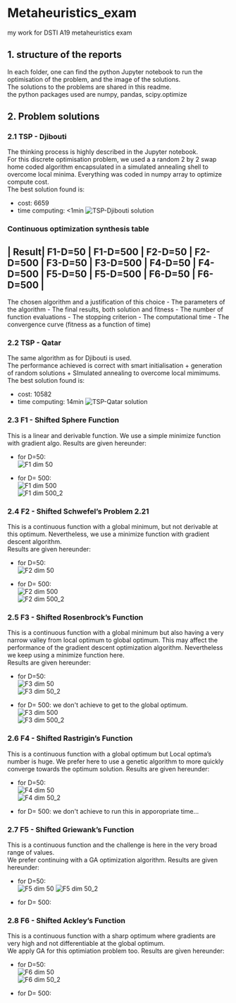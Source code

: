 # Metaheuristics_exam
my work for DSTI A19 metaheuristics exam

## 1. structure of the reports
In each folder, one can find the python Jupyter notebook to run the optimisation of the problem, and the image of the solutions.   
The solutions to the problems are shared in this readme.  
the python packages used are numpy, pandas, scipy.optimize

## 2. Problem solutions
### 2.1 TSP - Djibouti
The thinking process is highly described in the Jupyter notebook.  
For this discrete optimisation problem, we used a a random 2 by 2 swap home coded algorithm encapsulated in a simulated annealing shell to overcome local minima. Everything was coded in numpy array to optimize compute cost.  
The best solution found is:  
- cost: 6659
- time computing: <1min
![TSP-Djibouti solution](/1.%20TSP%20djibouti/TSP%5E_djibouti.PNG)

### Continuous optimization synthesis table

| Result| F1-D=50 | F1-D=500 | F2-D=50 | F2-D=500 | F3-D=50 | F3-D=500 | F4-D=50 | F4-D=500 | F5-D=50 | F5-D=500 | F6-D=50 | F6-D=500 |
---------------------------------------------------------------------------------------------------------------------------------------
The chosen algorithm and a justification of this choice - The parameters of the algorithm - The final results, both solution and fitness - The number of function evaluations - The stopping criterion - The computational time - The convergence curve (fitness as a function of time) 

### 2.2 TSP - Qatar
The same algorithm as for Djibouti is used.  
The performance achieved is correct with smart initialisation + generation of random solutions + SImulated annealing to overcome local mimimums.  
The best solution found is:  
- cost: 10582
- time computing: 14min
![TSP-Qatar solution](/2.%20TSP%20Qatar/TSP_qatar.PNG)

### 2.3 F1 - Shifted Sphere Function
This is a linear and derivable function. We use a simple minimize function with gradient algo.
Results are given hereunder:  
- for D=50:  
![F1 dim 50](/3.%20F1%20Sphere/F1_50.PNG)  
  
- for D= 500:  
![F1 dim 500](/3.%20F1%20Sphere/F1_500_1.PNG)  
![F1 dim 500_2](/3.%20F1%20Sphere/F1_500_2.PNG)  
  
### 2.4 F2 - Shifted Schwefel’s Problem 2.21
This is a continuous function with a global minimum, but not derivable at this optimum. Nevertheless, we use a minimize function with gradient descent algorithm.  
Results are given hereunder: 
- for D=50:  
![F2 dim 50](/4.%20F2/F2_50.PNG)  

- for D= 500:  
![F2 dim 500](/4.%20F2/F2_500_1.PNG)  
![F2 dim 500_2](/4.%20F2/F2_500_2.PNG)  
  
### 2.5 F3 - Shifted Rosenbrock’s Function
This is a continuous function with a global minimum but also having a very narrow valley from local optimum to global optimum. This may affect the performance of the gradient descent optimization algorithm. Nevertheless we keep using a minimize function here.  
Results are given hereunder: 
- for D=50:  
![F3 dim 50](/5.%20F3/F3_50_1.PNG)  
![F3 dim 50_2](/5.%20F3/F3_50_2.PNG)   

- for D= 500: we don't achieve to get to the global optimum.  
![F3 dim 500](/5.%20F3/F3_500_1.PNG)  
![F3 dim 500_2](/5.%20F3/F3_500_2.PNG) 

### 2.6 F4 - Shifted Rastrigin’s Function
This is a continuous function with a global optimum but Local optima’s number is huge. We prefer here to use a genetic algorithm to more quickly converge towards the optimum solution.
Results are given hereunder: 
- for D=50:  
![F4 dim 50](/6.%20F4/F4_50_1.PNG)  
![F4 dim 50_2](/6.%20F4/F4_50_2.PNG)

- for D= 500: we don't achieve to run this in apporopriate time...


### 2.7 F5 - Shifted Griewank’s Function
This is a continuous function and the challenge is here in the very broad range of values.  
We prefer continuing with a GA optimization algorithm.
Results are given hereunder: 
- for D=50:  
![F5 dim 50](/7.%20F5/F5_50_1.PNG)
![F5 dim 50_2](/7.%20F5/F5_50_2.PNG)  

- for D= 500:  



### 2.8 F6 - Shifted Ackley’s Function
This is a continuous function with a sharp optimum where gradients are very high and not differentiable at the global optimum.  
We apply GA for this optimiation problem too.
Results are given hereunder: 
- for D=50:  
![F6 dim 50](/8.%20F6/F6_50_1.PNG)  
![F6 dim 50_2](/8.%20F6/F6_50_2.PNG)


- for D= 500:


